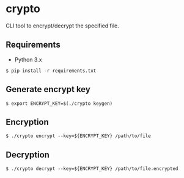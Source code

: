 # crypto

CLI tool to encrypt/decrypt the specified file.

## Requirements

* Python 3.x

```
$ pip install -r requirements.txt
```

## Generate encrypt key

```
$ export ENCRYPT_KEY=$(./crypto keygen)
```

## Encryption

```
$ ./crypto encrypt --key=${ENCRYPT_KEY} /path/to/file
```

## Decryption

```
$ ./crypto decrypt --key=${ENCRYPT_KEY} /path/to/file.encrypted
```
